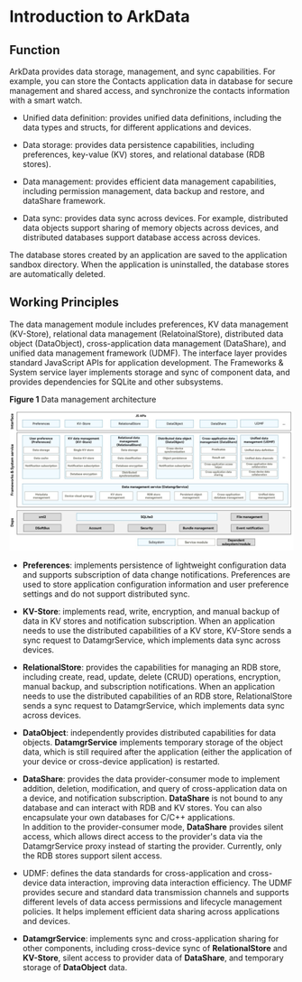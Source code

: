 # Introduction to ArkData


## Function

ArkData provides data storage, management, and sync capabilities. For example, you can store the Contacts application data in database for secure management and shared access, and synchronize the contacts information with a smart watch.
- Unified data definition: provides unified data definitions, including the data types and structs, for different applications and devices.

- Data storage: provides data persistence capabilities, including preferences, key-value (KV) stores, and relational database (RDB stores).

- Data management: provides efficient data management capabilities, including permission management, data backup and restore, and dataShare framework.

- Data sync: provides data sync across devices. For example, distributed data objects support sharing of memory objects across devices, and distributed databases support database access across devices.

The database stores created by an application are saved to the application sandbox directory. When the application is uninstalled, the database stores are automatically deleted.


## Working Principles

The data management module includes preferences, KV data management (KV-Store), relational data management (RelatoinalStore), distributed data object (DataObject), cross-application data management (DataShare), and unified data management framework (UDMF). The interface layer provides standard JavaScript APIs for application development. The Frameworks & System service layer implements storage and sync of component data, and provides dependencies for SQLite and other subsystems.

  **Figure 1** Data management architecture 

![dataManagement](figures/dataManagement.jpg)


- **Preferences**: implements persistence of lightweight configuration data and supports subscription of data change notifications. Preferences are used to store application configuration information and user preference settings and do not support distributed sync.

- **KV-Store**: implements read, write, encryption, and manual backup of data in KV stores and notification subscription. When an application needs to use the distributed capabilities of a KV store, KV-Store sends a sync request to DatamgrService, which implements data sync across devices.

- **RelationalStore**: provides the capabilities for managing an RDB store, including create, read, update, delete (CRUD) operations, encryption, manual backup, and subscription notifications. When an application needs to use the distributed capabilities of an RDB store, RelationalStore sends a sync request to DatamgrService, which implements data sync across devices.

- **DataObject**: independently provides distributed capabilities for data objects. **DatamgrService** implements temporary storage of the object data, which is still required after the application (either the application of your device or cross-device application) is restarted.

- **DataShare**: provides the data provider-consumer mode to implement addition, deletion, modification, and query of cross-application data on a device, and notification subscription. **DataShare** is not bound to any database and can interact with RDB and KV stores. You can also encapsulate your own databases for C/C++ applications.<br>In addition to the provider-consumer mode, **DataShare** provides silent access, which allows direct access to the provider's data via the DatamgrService proxy instead of starting the provider. Currently, only the RDB stores support silent access.

- UDMF: defines the data standards for cross-application and cross-device data interaction, improving data interaction efficiency. The UDMF provides secure and standard data transmission channels and supports different levels of data access permissions and lifecycle management policies. It helps implement efficient data sharing across applications and devices.

- **DatamgrService**: implements sync and cross-application sharing for other components, including cross-device sync of **RelationalStore** and **KV-Store**, silent access to provider data of **DataShare**, and temporary storage of **DataObject** data.
